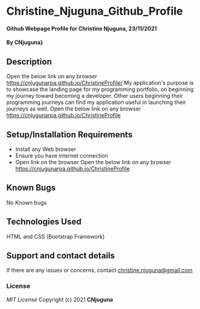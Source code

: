 # Christine_Njuguna_Github_Profile
#### Github Webpage Profile for Christine Njuguna, 23/11/2021
#### By **CNjuguna}**
## Description
Open the below link on any browser
https://cnjugunarpa.github.io/ChristineProfile/
My application's purpose is to showcase the landing page for my programming portfolio, on beginning my journey toward becoming a developer. Other users beginning their 
programming journeys can find my application useful in launching their journeys as well. 
Open the below link on any browser 
https://cnjugunarpa.github.io/ChristineProfile
## Setup/Installation Requirements
* Install any Web browser
* Ensure you have internet connection
* Open link on the browser
Open the below link on any browser 
https://cnjugunarpa.github.io/ChristineProfile
## Known Bugs
No Known bugs
## Technologies Used
HTML and CSS (Bootstrap Framework)
## Support and contact details
If there are any issues or concerns, contact christine.njuguna@gmail.com
### License
*MIT License*
Copyright (c) 2021 **CNjuguna**
